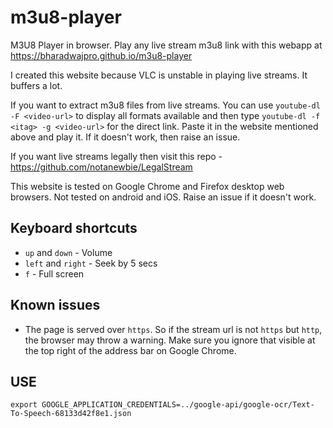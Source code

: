 # m3u8-player
M3U8 Player in browser. Play any live stream m3u8 link with this webapp at https://bharadwajpro.github.io/m3u8-player

I created this website because VLC is unstable in playing live streams. It buffers a lot.

If you want to extract m3u8 files from live streams. You can use `youtube-dl -F <video-url>` to display all formats available
and then type `youtube-dl -f <itag> -g <video-url>` for the direct link. Paste it in the website mentioned above and play it.
If it doesn't work, then raise an issue.
  
If you want live streams legally then visit this repo - https://github.com/notanewbie/LegalStream

This website is tested on Google Chrome and Firefox desktop web browsers. Not tested on android and iOS. Raise an issue if it doesn't work.
## Keyboard shortcuts
* `up` and `down` - Volume
* `left` and `right` - Seek by 5 secs
* `f` - Full screen
## Known issues
* The page is served over `https`. So if the stream url is not `https` but `http`, the browser may throw a warning. Make sure you ignore that visible at the top right of the address bar on Google Chrome.

## USE
`export GOOGLE_APPLICATION_CREDENTIALS=../google-api/google-ocr/Text-To-Speech-68133d42f8e1.json`
